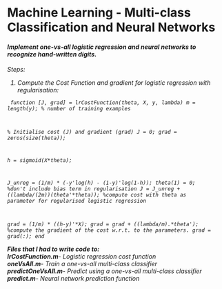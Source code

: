 # Machine Learning - Multi-class Classification and Neural Networks

#### <em>Implement one-vs-all logistic regression and neural networks to recognize hand-written digits.<br>

Steps:
1) <em>Compute the Cost Function and gradient for logistic regression with regularisation:</em>

<code> function [J, grad] = lrCostFunction(theta, X, y, lambda)
m = length(y); % number of training examples

% Initialise cost (J) and gradient (grad)
J = 0;
grad = zeros(size(theta));

h = sigmoid(X*theta);

J_unreg = (1/m) * (-y'*log(h) - (1-y)'*log(1-h));
theta(1) = 0; %don't include bias term in regularisation
J = J_unreg  + ((lambda/(2*m))*(theta'*theta)); %compute cost with theta as parameter for regularised logistic regression 

grad = (1/m) * ((h-y)'*X); 
grad = grad + ((lambda/m).*theta'); %compute the gradient of the cost w.r.t. to the parameters.
grad = grad(:);
end</code>

<strong>Files that I had to write code to:</strong><br>
<em><strong>lrCostFunction.m</em></strong>- Logistic regression cost function<br>
<em><strong>oneVsAll.m</em></strong>- Train a one-vs-all multi-class classifier<br>
<em><strong>predictOneVsAll.m</em></strong>- Predict using a one-vs-all multi-class classifier<br>
<em><strong>predict.m</em></strong>- Neural network prediction function<br>

